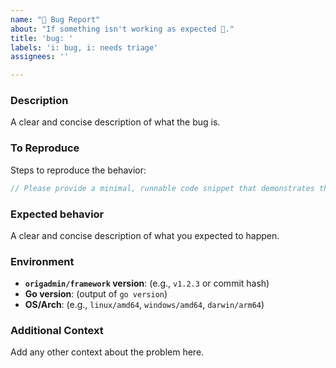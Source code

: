 ```yaml
---
name: "🐛 Bug Report"
about: "If something isn't working as expected 🤔."
title: 'bug: '
labels: 'i: bug, i: needs triage'
assignees: ''

---
```


### Description
A clear and concise description of what the bug is.

### To Reproduce
Steps to reproduce the behavior:
```go
// Please provide a minimal, runnable code snippet that demonstrates the bug.
```

### Expected behavior
A clear and concise description of what you expected to happen.

### Environment
- **`origadmin/framework` version**: (e.g., `v1.2.3` or commit hash)
- **Go version**: (output of `go version`)
- **OS/Arch**: (e.g., `linux/amd64`, `windows/amd64`, `darwin/arm64`)

### Additional Context
Add any other context about the problem here.
